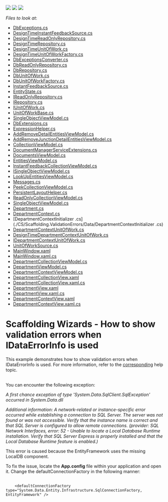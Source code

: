 <!-- default badges list -->
![](https://img.shields.io/endpoint?url=https://codecentral.devexpress.com/api/v1/VersionRange/128659325/15.2.4%2B)
[![](https://img.shields.io/badge/Open_in_DevExpress_Support_Center-FF7200?style=flat-square&logo=DevExpress&logoColor=white)](https://supportcenter.devexpress.com/ticket/details/T111378)
[![](https://img.shields.io/badge/📖_How_to_use_DevExpress_Examples-e9f6fc?style=flat-square)](https://docs.devexpress.com/GeneralInformation/403183)
<!-- default badges end -->
<!-- default file list -->
*Files to look at*:

* [DbExceptions.cs](./CS/Scaffolding.ValidationErrors/Common/DataModel/DbExceptions.cs)
* [DesignTimeInstantFeedbackSource.cs](./CS/Scaffolding.ValidationErrors/Common/DataModel/DesignTime/DesignTimeInstantFeedbackSource.cs)
* [DesignTimeReadOnlyRepository.cs](./CS/Scaffolding.ValidationErrors/Common/DataModel/DesignTime/DesignTimeReadOnlyRepository.cs)
* [DesignTimeRepository.cs](./CS/Scaffolding.ValidationErrors/Common/DataModel/DesignTime/DesignTimeRepository.cs)
* [DesignTimeUnitOfWork.cs](./CS/Scaffolding.ValidationErrors/Common/DataModel/DesignTime/DesignTimeUnitOfWork.cs)
* [DesignTimeUnitOfWorkFactory.cs](./CS/Scaffolding.ValidationErrors/Common/DataModel/DesignTime/DesignTimeUnitOfWorkFactory.cs)
* [DbExceptionsConverter.cs](./CS/Scaffolding.ValidationErrors/Common/DataModel/EntityFramework/DbExceptionsConverter.cs)
* [DbReadOnlyRepository.cs](./CS/Scaffolding.ValidationErrors/Common/DataModel/EntityFramework/DbReadOnlyRepository.cs)
* [DbRepository.cs](./CS/Scaffolding.ValidationErrors/Common/DataModel/EntityFramework/DbRepository.cs)
* [DbUnitOfWork.cs](./CS/Scaffolding.ValidationErrors/Common/DataModel/EntityFramework/DbUnitOfWork.cs)
* [DbUnitOfWorkFactory.cs](./CS/Scaffolding.ValidationErrors/Common/DataModel/EntityFramework/DbUnitOfWorkFactory.cs)
* [InstantFeedbackSource.cs](./CS/Scaffolding.ValidationErrors/Common/DataModel/EntityFramework/InstantFeedbackSource.cs)
* [EntityState.cs](./CS/Scaffolding.ValidationErrors/Common/DataModel/EntityState.cs)
* [IReadOnlyRepository.cs](./CS/Scaffolding.ValidationErrors/Common/DataModel/IReadOnlyRepository.cs)
* [IRepository.cs](./CS/Scaffolding.ValidationErrors/Common/DataModel/IRepository.cs)
* [IUnitOfWork.cs](./CS/Scaffolding.ValidationErrors/Common/DataModel/IUnitOfWork.cs)
* [UnitOfWorkBase.cs](./CS/Scaffolding.ValidationErrors/Common/DataModel/UnitOfWorkBase.cs)
* [SingleObjectViewModel.cs](./CS/Scaffolding.ValidationErrors/Common/SingleObjectViewModel.cs)
* [DbExtensions.cs](./CS/Scaffolding.ValidationErrors/Common/Utils/DbExtensions.cs)
* [ExpressionHelper.cs](./CS/Scaffolding.ValidationErrors/Common/Utils/ExpressionHelper.cs)
* [AddRemoveDetailEntitiesViewModel.cs](./CS/Scaffolding.ValidationErrors/Common/ViewModel/AddRemoveDetailEntitiesViewModel.cs)
* [AddRemoveJunctionDetailEntitiesViewModel.cs](./CS/Scaffolding.ValidationErrors/Common/ViewModel/AddRemoveJunctionDetailEntitiesViewModel.cs)
* [CollectionViewModel.cs](./CS/Scaffolding.ValidationErrors/Common/ViewModel/CollectionViewModel.cs)
* [DocumentManagerServiceExtensions.cs](./CS/Scaffolding.ValidationErrors/Common/ViewModel/DocumentManagerServiceExtensions.cs)
* [DocumentsViewModel.cs](./CS/Scaffolding.ValidationErrors/Common/ViewModel/DocumentsViewModel.cs)
* [EntitiesViewModel.cs](./CS/Scaffolding.ValidationErrors/Common/ViewModel/EntitiesViewModel.cs)
* [InstantFeedbackCollectionViewModel.cs](./CS/Scaffolding.ValidationErrors/Common/ViewModel/InstantFeedbackCollectionViewModel.cs)
* [ISingleObjectViewModel.cs](./CS/Scaffolding.ValidationErrors/Common/ViewModel/ISingleObjectViewModel.cs)
* [LookUpEntitiesViewModel.cs](./CS/Scaffolding.ValidationErrors/Common/ViewModel/LookUpEntitiesViewModel.cs)
* [Messages.cs](./CS/Scaffolding.ValidationErrors/Common/ViewModel/Messages.cs)
* [PeekCollectionViewModel.cs](./CS/Scaffolding.ValidationErrors/Common/ViewModel/PeekCollectionViewModel.cs)
* [PersistentLayoutHelper.cs](./CS/Scaffolding.ValidationErrors/Common/ViewModel/PersistentLayoutHelper.cs)
* [ReadOnlyCollectionViewModel.cs](./CS/Scaffolding.ValidationErrors/Common/ViewModel/ReadOnlyCollectionViewModel.cs)
* [SingleObjectViewModel.cs](./CS/Scaffolding.ValidationErrors/Common/ViewModel/SingleObjectViewModel.cs)
* [Department.cs](./CS/Scaffolding.ValidationErrors/Data/Department.cs)
* [DepartmentContext.cs](./CS/Scaffolding.ValidationErrors/Data/DepartmentContext.cs)
* [DepartmentContextInitializer .cs](./CS/Scaffolding.ValidationErrors/Data/DepartmentContextInitializer .cs)
* [DepartmentContextUnitOfWork.cs](./CS/Scaffolding.ValidationErrors/DepartmentContextDataModel/DepartmentContextUnitOfWork.cs)
* [DesignTimeDepartmentContextUnitOfWork.cs](./CS/Scaffolding.ValidationErrors/DepartmentContextDataModel/DesignTimeDepartmentContextUnitOfWork.cs)
* [IDepartmentContextUnitOfWork.cs](./CS/Scaffolding.ValidationErrors/DepartmentContextDataModel/IDepartmentContextUnitOfWork.cs)
* [UnitOfWorkSource.cs](./CS/Scaffolding.ValidationErrors/DepartmentContextDataModel/UnitOfWorkSource.cs)
* [MainWindow.xaml](./CS/Scaffolding.ValidationErrors/MainWindow.xaml)
* [MainWindow.xaml.cs](./CS/Scaffolding.ValidationErrors/MainWindow.xaml.cs)
* [DepartmentCollectionViewModel.cs](./CS/Scaffolding.ValidationErrors/ViewModels/Department/DepartmentCollectionViewModel.cs)
* [DepartmentViewModel.cs](./CS/Scaffolding.ValidationErrors/ViewModels/Department/DepartmentViewModel.cs)
* [DepartmentContextViewModel.cs](./CS/Scaffolding.ValidationErrors/ViewModels/DepartmentContextViewModel.cs)
* [DepartmentCollectionView.xaml](./CS/Scaffolding.ValidationErrors/Views/Department/DepartmentCollectionView.xaml)
* [DepartmentCollectionView.xaml.cs](./CS/Scaffolding.ValidationErrors/Views/Department/DepartmentCollectionView.xaml.cs)
* [DepartmentView.xaml](./CS/Scaffolding.ValidationErrors/Views/Department/DepartmentView.xaml)
* [DepartmentView.xaml.cs](./CS/Scaffolding.ValidationErrors/Views/Department/DepartmentView.xaml.cs)
* [DepartmentContextView.xaml](./CS/Scaffolding.ValidationErrors/Views/DepartmentContextView.xaml)
* [DepartmentContextView.xaml.cs](./CS/Scaffolding.ValidationErrors/Views/DepartmentContextView.xaml.cs)
<!-- default file list end -->
# Scaffolding Wizards - How to show validation errors when IDataErrorInfo is used


<p>This example demonstrates how to show validation errors when IDataErrorInfo is used. For more information, refer to the <a href="https://documentation.devexpress.com/#WPF/CustomDocument17157">corresponding</a> help topic.<br /><br /></p>
<p>You can encounter the following exception:</p>
<p><em>A first chance exception of type 'System.Data.SqlClient.SqlException' occurred in System.Data.dll</em></p>
<p><em>Additional information: A network-related or instance-specific error occurred while establishing a connection to SQL Server. The server was not found or was not accessible. Verify that the instance name is correct and that SQL Server is configured to allow remote connections. (provider: SQL Network Interfaces, error: 52 - Unable to locate a Local Database Runtime installation. Verify that SQL Server Express is properly installed and that the Local Database Runtime feature is enabled.)</em></p>
<p>This error is caused because the EntityFramework uses the missing LocalDB component.</p>
<p>To fix the issue, locate the <strong>App.config</strong> file within your application and open it. Change the defaultConnectionFactory in the following manner:<br /><br /></p>


```xaml
    <defaultConnectionFactory type="System.Data.Entity.Infrastructure.SqlConnectionFactory, EntityFramework" /> 
```



<br/>


